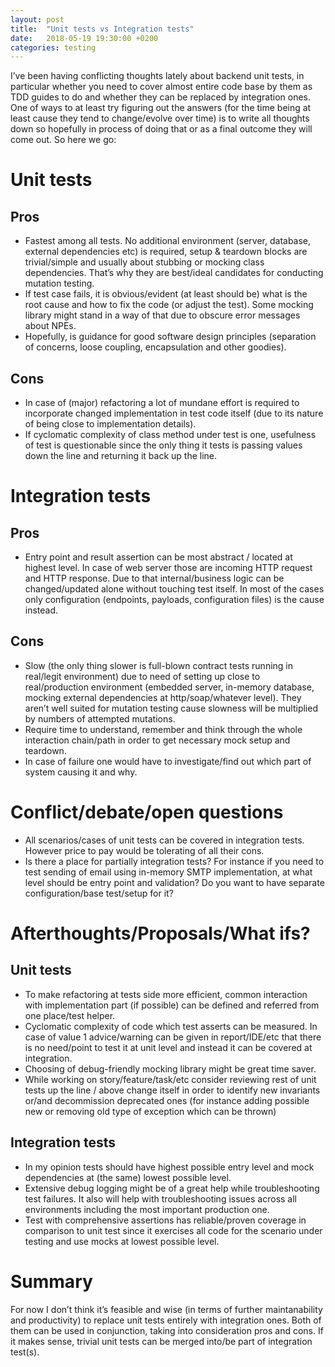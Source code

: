 ```yaml
---
layout: post
title:  "Unit tests vs Integration tests"
date:   2018-05-19 19:30:00 +0200
categories: testing
---
```

I’ve been having conflicting thoughts lately about backend unit tests, in particular whether you need to cover almost entire code base by them as TDD guides to do and whether they can be replaced by integration ones.
One of ways to at least try figuring out the answers (for the time being at least cause they tend to change/evolve over time) is to write all thoughts down so hopefully in process of doing that or as a final outcome they will come out. So here we go:

# Unit tests
## Pros
* Fastest among all tests. No additional environment (server, database, external dependencies etc) is required, setup & teardown blocks are trivial/simple and usually about stubbing or mocking class dependencies. That’s why they are best/ideal candidates for conducting mutation testing.
* If test case fails, it is obvious/evident (at least should be) what is the root cause and how to fix the code (or adjust the test). Some mocking library might stand in a way of that due to obscure error messages about NPEs.
* Hopefully, is guidance for good software design principles (separation of concerns, loose coupling, encapsulation and other goodies).

## Cons
* In case of (major) refactoring a lot of mundane effort is required to incorporate changed implementation in test code itself (due to its nature of being close to implementation details).
* If cyclomatic complexity of class method under test is one, usefulness of test is questionable since the only thing it tests is passing values down the line and returning it back up the line.

# Integration tests
## Pros
* Entry point and result assertion can be most abstract / located at highest level. In case of web server those are incoming HTTP request and HTTP response. Due to that internal/business logic can be changed/updated alone without touching test itself. In most of the cases only configuration (endpoints, payloads, configuration files) is the cause instead.

## Cons
* Slow (the only thing slower is full-blown contract tests running in real/legit environment) due to need of setting up close to real/production environment (embedded server, in-memory database, mocking external dependencies at http/soap/whatever level). They aren’t well suited for mutation testing cause slowness will be multiplied by numbers of attempted mutations.
* Require time to understand, remember and think through the whole interaction chain/path in order to get necessary mock setup and teardown.
* In case of failure one would have to investigate/find out which part of system causing it and why.

# Conflict/debate/open questions
* All scenarios/cases of unit tests can be covered in integration tests. However price to pay would be tolerating of all their cons.
* Is there a place for partially integration tests? For instance if you need to test sending of email using in-memory SMTP implementation, at what level should be entry point and validation? Do you want to have separate configuration/base test/setup for it?

# Afterthoughts/Proposals/What ifs?
## Unit tests
* To make refactoring at tests side more efficient, common interaction with implementation part (if possible) can be defined and referred from one place/test helper.
* Cyclomatic complexity of code which test asserts can be measured. In case of value 1 advice/warning can be given in report/IDE/etc that there is no need/point to test it at unit level and instead it can be covered at integration.
* Choosing of debug-friendly mocking library might be great time saver.
* While working on story/feature/task/etc consider reviewing rest of unit tests   up the line / above change itself in order to identify new invariants or/and decommission deprecated ones (for instance adding possible new or removing old type of exception which can be thrown)

## Integration tests
* In my opinion tests should have highest possible entry level and mock dependencies at (the same) lowest possible level.
* Extensive debug logging might be of a great help while troubleshooting test failures. It also will help with troubleshooting issues across all environments including the most important production one.
* Test with comprehensive assertions has reliable/proven coverage in comparison to unit test since it exercises all code for the scenario under testing and use mocks at lowest possible level.

# Summary
For now I don’t think it’s feasible and wise (in terms of further maintanability and productivity) to replace unit tests entirely with integration ones. Both of them can be used in conjunction, taking into consideration pros and cons. If it makes sense, trivial unit tests can be merged into/be part of integration test(s).
